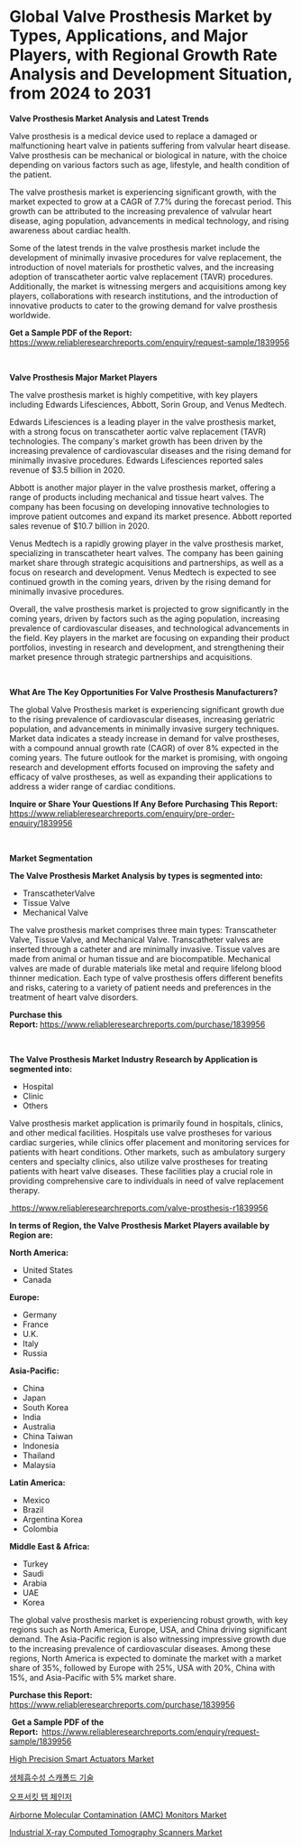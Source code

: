<p><h1>Global Valve Prosthesis Market by Types, Applications, and Major Players, with Regional Growth Rate Analysis and Development Situation, from 2024 to 2031</h1></p><p><strong>Valve Prosthesis Market Analysis and Latest Trends</strong></p>
<p><p>Valve prosthesis is a medical device used to replace a damaged or malfunctioning heart valve in patients suffering from valvular heart disease. Valve prosthesis can be mechanical or biological in nature, with the choice depending on various factors such as age, lifestyle, and health condition of the patient.</p><p>The valve prosthesis market is experiencing significant growth, with the market expected to grow at a CAGR of 7.7% during the forecast period. This growth can be attributed to the increasing prevalence of valvular heart disease, aging population, advancements in medical technology, and rising awareness about cardiac health.</p><p>Some of the latest trends in the valve prosthesis market include the development of minimally invasive procedures for valve replacement, the introduction of novel materials for prosthetic valves, and the increasing adoption of transcatheter aortic valve replacement (TAVR) procedures. Additionally, the market is witnessing mergers and acquisitions among key players, collaborations with research institutions, and the introduction of innovative products to cater to the growing demand for valve prosthesis worldwide.</p></p>
<p><strong>Get a Sample PDF of the Report:&nbsp;</strong> <a href="https://www.reliableresearchreports.com/enquiry/request-sample/1839956">https://www.reliableresearchreports.com/enquiry/request-sample/1839956</a></p>
<p>&nbsp;</p>
<p><strong>Valve Prosthesis Major Market Players</strong></p>
<p><p>The valve prosthesis market is highly competitive, with key players including Edwards Lifesciences, Abbott, Sorin Group, and Venus Medtech. </p><p>Edwards Lifesciences is a leading player in the valve prosthesis market, with a strong focus on transcatheter aortic valve replacement (TAVR) technologies. The company's market growth has been driven by the increasing prevalence of cardiovascular diseases and the rising demand for minimally invasive procedures. Edwards Lifesciences reported sales revenue of $3.5 billion in 2020.</p><p>Abbott is another major player in the valve prosthesis market, offering a range of products including mechanical and tissue heart valves. The company has been focusing on developing innovative technologies to improve patient outcomes and expand its market presence. Abbott reported sales revenue of $10.7 billion in 2020.</p><p>Venus Medtech is a rapidly growing player in the valve prosthesis market, specializing in transcatheter heart valves. The company has been gaining market share through strategic acquisitions and partnerships, as well as a focus on research and development. Venus Medtech is expected to see continued growth in the coming years, driven by the rising demand for minimally invasive procedures.</p><p>Overall, the valve prosthesis market is projected to grow significantly in the coming years, driven by factors such as the aging population, increasing prevalence of cardiovascular diseases, and technological advancements in the field. Key players in the market are focusing on expanding their product portfolios, investing in research and development, and strengthening their market presence through strategic partnerships and acquisitions.</p></p>
<p>&nbsp;</p>
<p><strong>What Are The Key Opportunities For Valve Prosthesis Manufacturers?</strong></p>
<p><p>The global Valve Prosthesis market is experiencing significant growth due to the rising prevalence of cardiovascular diseases, increasing geriatric population, and advancements in minimally invasive surgery techniques. Market data indicates a steady increase in demand for valve prostheses, with a compound annual growth rate (CAGR) of over 8% expected in the coming years. The future outlook for the market is promising, with ongoing research and development efforts focused on improving the safety and efficacy of valve prostheses, as well as expanding their applications to address a wider range of cardiac conditions.</p></p>
<p><strong>Inquire or Share Your Questions If Any Before Purchasing This Report:</strong> <a href="https://www.reliableresearchreports.com/enquiry/pre-order-enquiry/1839956">https://www.reliableresearchreports.com/enquiry/pre-order-enquiry/1839956</a></p>
<p>&nbsp;</p>
<p><strong>Market Segmentation</strong></p>
<p><strong>The Valve Prosthesis Market Analysis by types is segmented into:</strong></p>
<p><ul><li>TranscatheterValve</li><li>Tissue Valve</li><li>Mechanical Valve</li></ul></p>
<p><p>The valve prosthesis market comprises three main types: Transcatheter Valve, Tissue Valve, and Mechanical Valve. Transcatheter valves are inserted through a catheter and are minimally invasive. Tissue valves are made from  animal or human tissue and are biocompatible. Mechanical valves are made of durable materials like metal and require lifelong blood thinner medication. Each type of valve prosthesis offers different benefits and risks, catering to a variety of patient needs and preferences in the treatment of heart valve disorders.</p></p>
<p><strong>Purchase this Report:&nbsp;</strong><a href="https://www.reliableresearchreports.com/purchase/1839956">https://www.reliableresearchreports.com/purchase/1839956</a></p>
<p>&nbsp;</p>
<p><strong>The Valve Prosthesis Market Industry Research by Application is segmented into:</strong></p>
<p><ul><li>Hospital</li><li>Clinic</li><li>Others</li></ul></p>
<p><p>Valve prosthesis market application is primarily found in hospitals, clinics, and other medical facilities. Hospitals use valve prostheses for various cardiac surgeries, while clinics offer placement and monitoring services for patients with heart conditions. Other markets, such as ambulatory surgery centers and specialty clinics, also utilize valve prostheses for treating patients with heart valve diseases. These facilities play a crucial role in providing comprehensive care to individuals in need of valve replacement therapy.</p></p>
<p><a href="https://www.reliableresearchreports.com/valve-prosthesis-r1839956">&nbsp;https://www.reliableresearchreports.com/valve-prosthesis-r1839956</a></p>
<p><strong>In terms of Region, the Valve Prosthesis Market Players available by Region are:</strong></p>
<p>
    <p> <strong> North America: </strong>
        <ul>
            <li>United States</li>
            <li>Canada</li>
        </ul>
        </p> 
    <p> <strong> Europe: </strong>
        <ul>
            <li>Germany</li>
            <li>France</li>
            <li>U.K.</li>
            <li>Italy</li>
            <li>Russia</li>
        </ul>
        </p> 
    <p> <strong> Asia-Pacific: </strong>
        <ul>
            <li>China</li>
            <li>Japan</li>
            <li>South Korea</li>
            <li>India</li>
            <li>Australia</li>
            <li>China Taiwan</li>
            <li>Indonesia</li>
            <li>Thailand</li>
            <li>Malaysia</li>
        </ul>
        </p> 
    <p> <strong> Latin America: </strong>
        <ul>
            <li>Mexico</li>
            <li>Brazil</li>
            <li>Argentina Korea</li>
            <li>Colombia</li>
        </ul>
        </p> 
    <p> <strong> Middle East & Africa: </strong>
        <ul>
            <li>Turkey</li>
            <li>Saudi</li>
            <li>Arabia</li>
            <li>UAE</li>
            <li>Korea</li>
        </ul>
    </p>
    </p>
<p><p>The global valve prosthesis market is experiencing robust growth, with key regions such as North America, Europe, USA, and China driving significant demand. The Asia-Pacific region is also witnessing impressive growth due to the increasing prevalence of cardiovascular diseases. Among these regions, North America is expected to dominate the market with a market share of 35%, followed by Europe with 25%, USA with 20%, China with 15%, and Asia-Pacific with 5% market share.</p></p>
<p><strong>Purchase this Report: </strong><a href="https://www.reliableresearchreports.com/purchase/1839956">https://www.reliableresearchreports.com/purchase/1839956</a></p>
<p>&nbsp;<strong>Get a Sample PDF of the Report:&nbsp;&nbsp;</strong><a href="https://www.reliableresearchreports.com/enquiry/request-sample/1839956">https://www.reliableresearchreports.com/enquiry/request-sample/1839956</a></p>
<p><strong></strong></p>
<p><p><a href="https://github.com/shahriarnajimjoy333/Market-Research-Report-List-1/blob/main/high-precision-smart-actuators-market.md">High Precision Smart Actuators Market</a></p><p><a href="https://github.com/rsg307664904/Market-Research-Report-List-2/blob/main/6390978181833.md">생체흡수성 스캐폴드 기술</a></p><p><a href="https://github.com/PercyHagernes9778/Market-Research-Report-List-2/blob/main/4874595181834.md">오프서킷 탭 체인저</a></p><p><a href="https://github.com/cameroneffertz/Market-Research-Report-List-1/blob/main/airborne-molecular-contamination-amc-monitors-market.md">Airborne Molecular Contamination (AMC) Monitors Market</a></p><p><a href="https://www.linkedin.com/pulse/analyzing-industrial-x-ray-computed-tomography-scanners-market-aeige">Industrial X-ray Computed Tomography Scanners Market</a></p></p>